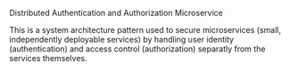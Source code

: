 Distributed Authentication and Authorization Microservice

This is a system architecture pattern used to secure microservices 
(small, independently deployable services) by handling user identity 
(authentication) and access control (authorization) separatly from the 
services themselves.
